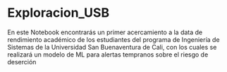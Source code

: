 # Exploracion_USB
En este Notebook encontrarás un primer acercamiento a la data de rendimiento académico de los estudiantes del programa de Ingeniería de Sistemas de la Universidad  San Buenaventura de Cali, con los cuales se realizará un modelo de ML para alertas tempranos sobre el riesgo de deserción
